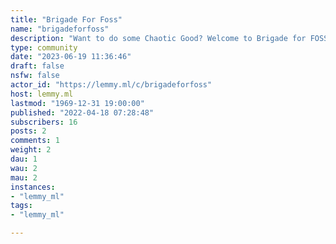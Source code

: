 ```yaml
---
title: "Brigade For Foss" 
name: "brigadeforfoss"
description: "Want to do some Chaotic Good? Welcome to Brigade for FOSS! Post links to alternative websites where you're encouraging FOSS for people to come brigade📜 Rules:📫 Posts must be FOSS related🌄 Don't overbrigade - If the brigade is big, stick to upvoting the top quality posts rather than adding noise🏡 Be intelligent with your brigade - Don't post on new accounts or in communities you're not usually active in😼 Have fun!"
type: community
date: "2023-06-19 11:36:46"
draft: false
nsfw: false
actor_id: "https://lemmy.ml/c/brigadeforfoss"
host: lemmy.ml
lastmod: "1969-12-31 19:00:00"
published: "2022-04-18 07:28:48"
subscribers: 16
posts: 2
comments: 1
weight: 2
dau: 1
wau: 2
mau: 2
instances:
- "lemmy_ml"
tags: 
- "lemmy_ml"

---
```

